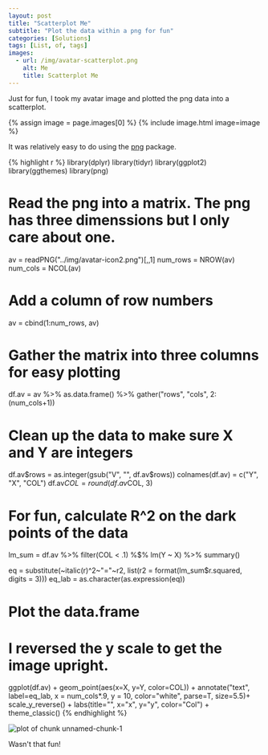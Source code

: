 ```yaml
---
layout: post
title: "Scatterplot Me"
subtitle: "Plot the data within a png for fun"
categories: [Solutions]
tags: [List, of, tags]
images:
  - url: /img/avatar-scatterplot.png
    alt: Me
    title: Scatterplot Me
---
```


Just for fun, I took my avatar image and plotted the png data into a scatterplot.

{% assign image = page.images[0] %}
{% include image.html image=image %}

 It was relatively easy to do using the [png](http://www.rforge.net/png/) package.


{% highlight r %}
library(dplyr)
library(tidyr)
library(ggplot2)
library(ggthemes)
library(png)

# Read the png into a matrix. The png has three dimenssions but I only care about one.
av = readPNG("../img/avatar-icon2.png")[,,1]
num_rows = NROW(av)
num_cols = NCOL(av)

# Add a column of row numbers
av = cbind(1:num_rows, av)

# Gather the matrix into three columns for easy plotting
df.av = av %>% as.data.frame() %>% gather("rows", "cols", 2:(num_cols+1))

# Clean up the data to make sure X and Y are integers
df.av$rows = as.integer(gsub("V", "", df.av$rows))
colnames(df.av) = c("Y", "X", "COL")
df.av$COL = round(df.av$COL, 3)

# For fun, calculate R^2 on the dark points of the data
lm_sum = df.av %>% filter(COL < .1) %$% lm(Y ~ X) %>% summary()
  
eq = substitute(~italic(r)^2~"="~r2, list(r2 = format(lm_sum$r.squared, digits = 3)))
eq_lab = as.character(as.expression(eq))

# Plot the data.frame
#  I reversed the y scale to get the image upright.
ggplot(df.av) +
  geom_point(aes(x=X, y=Y, color=COL)) +
  annotate("text", label=eq_lab, x = num_cols*.9, y = 10, color="white", parse=T, size=5.5)+
  scale_y_reverse() + 
  labs(title="", x="x", y="y", color="Col") +
  theme_classic()
{% endhighlight %}

![plot of chunk unnamed-chunk-1](https://dariustg.github.io/figure/source/2016-09-29-scatterplot-me/unnamed-chunk-1-1.png)

Wasn't that fun!
